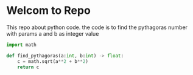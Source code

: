 # Welcom to Repo

This repo about python code.
the code is to find the pythagoras number with params a and b as integer value

```python
import math

def find_pythagoras(a:int, b:int) -> float:
    c = math.sqrt(a**2 + b**2)
    return c
```
